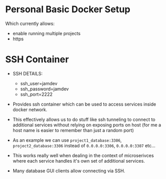 # Personal Basic Docker Setup
Which currently allows:
- enable running multiple projects
- https

# SSH Container
- SSH DETAILS:
  - ssh_user=jamdev
  - ssh_password=jamdev
  - ssh_port=2222

- Provides ssh container which can be used to access services inside docker network.

- This effectively allows us to do stuff like ssh tunneling to connect to additional services without relying on exposing ports on host (for me a host name is easier to remember than just a random port)

- As an example we can use `project1_database:3306`, `project2_database:3306` instead of `0.0.0.0:3306`, `0.0.0.0:3307` etc...

- This works really well when dealing in the context of microserivces where each service handles it's own set of additional services.

- Many database GUI clients allow connecting via SSH.